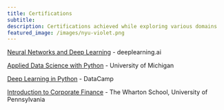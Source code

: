 ```yaml
---
title: Certifications
subtitle: 
description: Certifications achieved while exploring various domains
featured_image: /images/nyu-violet.png
---
```


[Neural Networks and Deep Learning](https://www.coursera.org/account/accomplishments/verify/CAW6L53KXH5Q) - deeplearning.ai

[Applied Data Science with Python](https://www.coursera.org/account/accomplishments/verify/ZWDRWJHKL39R) - University of Michigan

[Deep Learning in Python](https://www.datacamp.com/statement-of-accomplishment/course/1daf7cef94aa766de3081c05191a128365670c94) - DataCamp

[Introduction to Corporate Finance](https://www.coursera.org/account/accomplishments/verify/2VHNJDS7ERLR) - The Wharton School, University of Pennsylvania

